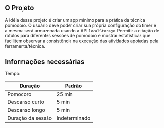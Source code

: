 ## O Projeto

A idéia desse projeto é criar um app mínimo para a prática da técnica pomodoro.
O usuário deve poder criar sua própria configuração do timer e a mesma será armazenada usando a API `localStorage`. Permitir a criação de rótulos para diferentes sessões de pomodoro e mostrar estatísticas que facilitem observar a consistência na execução das atividades apoiadas pela ferramenta/técnica.

## Informações necessárias

Tempo:

| Duração           | Padrão        |
| ----------------- | ------------- |
| Pomodoro          | 25 min        |
| Descanso curto    | 5 min         |
| Descanso longo    | 5 min         |
| Duração da sessão | Indeterminado |
